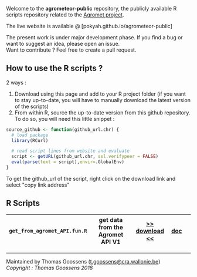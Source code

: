 Welcome to the __agrometeor-public__ repository, the publicly available R scripts repository related to the [Agromet project](http://www.cra.wallonie.be/fr/agromet).

The live website is available @ [pokyah.github.io/agrometeor-public]

The present work is under major development phase.
If you find a bug or want to suggest an idea, please open an issue.  
Want to contribute ? Feel free to create a pull request.  

## How to use the R scripts ? 

2 ways : 

1. Download using this page and add to your R project folder (if you want to stay up-to-date, you will have to manually download the latest version of the scripts)
2. From within R, source the up-to-date version from this github repository. To do so, you will need this little snippet : 

```R
source_github <- function(github_url.chr) {
  # load package
  library(RCurl)

  # read script lines from website and evaluate
  script <- getURL(github_url.chr, ssl.verifypeer = FALSE)
  eval(parse(text = script),envir=.GlobalEnv)
}  
```
To get the github_url of the script, right click on the download link and select "copy link address"

## R Scripts 

| `get_from_agromet_API.fun.R` 	| get data from the Agromet API V1 	| __[>> download <<](./get_from_agromet_API.fun/get_from_agromet_API.fun.R)__ 	| [doc](./get_from_agromet_API.fun/get_from_agromet_API.fun.html) 	|   	|
|------------------------------	|----------------------------------	|-----------------------------------------------------------------------------	|-----------------------------------------------------------------	|---	|

---------------------

Maintained by Thomas Goossens (t.goossens@cra.wallonie.be)  
*Copyright : Thomas Goossens 2018*

